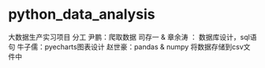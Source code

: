 # python_data_analysis
大数据生产实习项目
分工
尹鹏：爬取数据
司存一 & 章余涛 ： 数据库设计，sql语句
牛子儒：pyecharts图表设计
赵世豪：pandas & numpy 将数据存储到csv文件中
